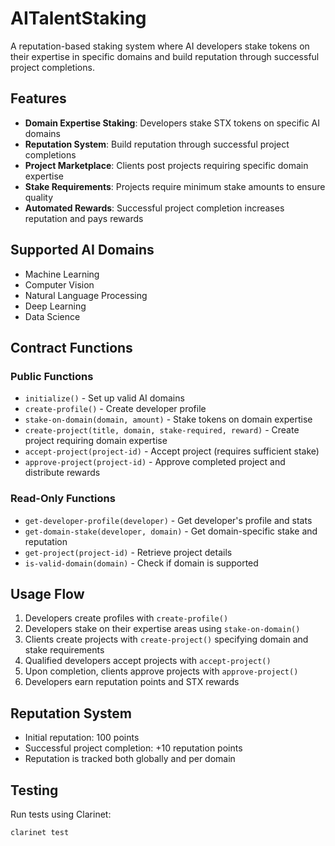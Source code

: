 # AITalentStaking

A reputation-based staking system where AI developers stake tokens on their expertise in specific domains and build reputation through successful project completions.

## Features

- **Domain Expertise Staking**: Developers stake STX tokens on specific AI domains
- **Reputation System**: Build reputation through successful project completions
- **Project Marketplace**: Clients post projects requiring specific domain expertise
- **Stake Requirements**: Projects require minimum stake amounts to ensure quality
- **Automated Rewards**: Successful project completion increases reputation and pays rewards

## Supported AI Domains

- Machine Learning
- Computer Vision  
- Natural Language Processing
- Deep Learning
- Data Science

## Contract Functions

### Public Functions
- `initialize()` - Set up valid AI domains
- `create-profile()` - Create developer profile
- `stake-on-domain(domain, amount)` - Stake tokens on domain expertise
- `create-project(title, domain, stake-required, reward)` - Create project requiring domain expertise
- `accept-project(project-id)` - Accept project (requires sufficient stake)
- `approve-project(project-id)` - Approve completed project and distribute rewards

### Read-Only Functions
- `get-developer-profile(developer)` - Get developer's profile and stats
- `get-domain-stake(developer, domain)` - Get domain-specific stake and reputation
- `get-project(project-id)` - Retrieve project details
- `is-valid-domain(domain)` - Check if domain is supported

## Usage Flow

1. Developers create profiles with `create-profile()`
2. Developers stake on their expertise areas using `stake-on-domain()`
3. Clients create projects with `create-project()` specifying domain and stake requirements
4. Qualified developers accept projects with `accept-project()`
5. Upon completion, clients approve projects with `approve-project()`
6. Developers earn reputation points and STX rewards

## Reputation System

- Initial reputation: 100 points
- Successful project completion: +10 reputation points
- Reputation is tracked both globally and per domain

## Testing

Run tests using Clarinet:
```bash
clarinet test